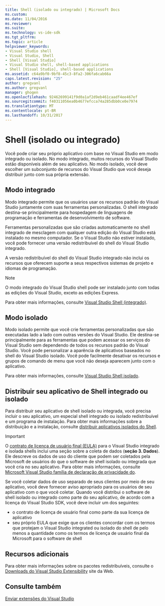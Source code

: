 ```yaml
---
title: Shell (isolado ou integrado) | Microsoft Docs
ms.custom: 
ms.date: 11/04/2016
ms.reviewer: 
ms.suite: 
ms.technology: vs-ide-sdk
ms.tgt_pltfrm: 
ms.topic: article
helpviewer_keywords:
- Visual Studio shell
- Visual Studio, Shell
- Shell [Visual Studio]
- Visual Studio shell, shell-based applications
- Shell [Visual Studio], shell-based applications
ms.assetid: c64a9bf0-9bf8-45c3-8fa2-306fa6cab66a
caps.latest.revision: "25"
author: gregvanl
ms.author: gregvanl
manager: ghogen
ms.openlocfilehash: 92462699141f9d0a1af2d9eb461caadf4ee467ef
ms.sourcegitcommit: f40311056ea0b4677efcca74a285dbb0ce0e7974
ms.translationtype: MT
ms.contentlocale: pt-BR
ms.lasthandoff: 10/31/2017
---
```

# <a name="shell-isolated-or-integrated"></a>Shell (isolado ou integrado)
Você pode criar seu próprio aplicativo com base no Visual Studio em modo integrado ou isolado. No modo integrado, muitos recursos do Visual Studio estão disponíveis além de seu aplicativo. No modo isolado, você deve escolher um subconjunto de recursos do Visual Studio que você deseja distribuir junto com sua própria extensão.  
  
## <a name="integrated-mode"></a>Modo integrado  
 Modo integrado permite que os usuários usar os recursos padrão do Visual Studio juntamente com suas ferramentas personalizadas. O shell integrado destina-se principalmente para hospedagem de linguagens de programação e ferramentas de desenvolvimento de software.  
  
 Ferramentas personalizadas que são criadas automaticamente no shell integrado de mesclagem com qualquer outra edição do Visual Studio está instalado no mesmo computador. Se o Visual Studio não estiver instalado, você pode fornecer uma versão redistribuível do shell do Visual Studio integrado.  
  
 A versão redistribuível do shell do Visual Studio integrado não inclui os recursos que oferecem suporte a seus respectivos sistemas de projeto e idiomas de programação.  
  
> [!NOTE]
>  O modo integrado do Visual Studio shell pode ser instalado junto com todas as edições do Visual Studio, exceto as edições Express.  
  
 Para obter mais informações, consulte [Visual Studio Shell (integrado)](visual-studio-shell-integrated.md).  
  
## <a name="isolated-mode"></a>Modo isolado  
 Modo isolado permite que você crie ferramentas personalizadas que são executadas lado a lado com outras versões do Visual Studio. Ele destina-se principalmente para as ferramentas que podem acessar os serviços do Visual Studio sem dependendo de todos os recursos padrão do Visual Studio. Você pode personalizar a aparência de aplicativos baseados no shell do Visual Studio isolado. Você pode facilmente desativar os recursos e grupos de comando de menu que você não deseja aparecem junto com o aplicativo.  
  
 Para obter mais informações, consulte [Visual Studio Shell isolado](visual-studio-isolated-shell.md).  
  
## <a name="distributing-your-integrated-or-isolated-shell-application"></a>Distribuir seu aplicativo de Shell integrado ou isolado  
 Para distribuir seu aplicativo de shell isolado ou integrada, você precisa incluir o seu aplicativo, um especial shell integrado ou isolado redistribuível e um programa de instalação. Para obter mais informações sobre a distribuição e a instalação, consulte [distribuir aplicativos isolados do Shell](distributing-isolated-shell-applications.md).  
  
> [!IMPORTANT]
>  O [contrato de licença de usuário final (EULA)](https://www.visualstudio.com/en-us/support/legal/mt171552) para o Visual Studio integrado e isolada shells inclui uma seção sobre a coleta de dados (**seção 3. Dados**).  Ele descreve os dados de uso do cliente que podem ser coletados pela Microsoft de usuários do que o software de shell isolado ou integrada que você cria no seu aplicativo. Para obter mais informações, consulte [Microsoft Visual Studio família de declaração de privacidade do](https://www.visualstudio.com/en-us/dn948229).  
>   
>  Se você coletar dados de uso separado de seus clientes por meio de seu aplicativo, você deve fornecer aviso apropriado para os usuários de seu aplicativo com o que você coletar.  Quando você distribui o software de shell isolado ou integrado como parte do seu aplicativo, de acordo com a licença do Visual Studio SDK, você deve incluir um dos seguintes:  
>   
>  -   o contrato de licença de usuário final como parte da sua licença de aplicativo  
> -   seu próprio EULA que exige que os clientes concordar com os termos que protejam o Visual Studio integrated ou isolado do shell de pelo menos a quantidade como os termos de licença de usuário final da Microsoft para o software de shell  
  
## <a name="additional-resources"></a>Recursos adicionais  
 Para obter mais informações sobre os pacotes redistribuíveis, consulte o [Downloads do Visual Studio Extensibility](http://go.microsoft.com/fwlink/?LinkID=119298) site da Web.  
  
## <a name="see-also"></a>Consulte também  
 [Enviar extensões do Visual Studio](../shipping-visual-studio-extensions.md)